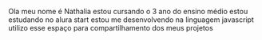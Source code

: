 Ola meu nome é Nathalia estou cursando o 3 ano do ensino médio
estou estudando no alura start 
estou me desenvolvendo na linguagem javascript
utilizo esse espaço para compartilhamento dos meus projetos 
